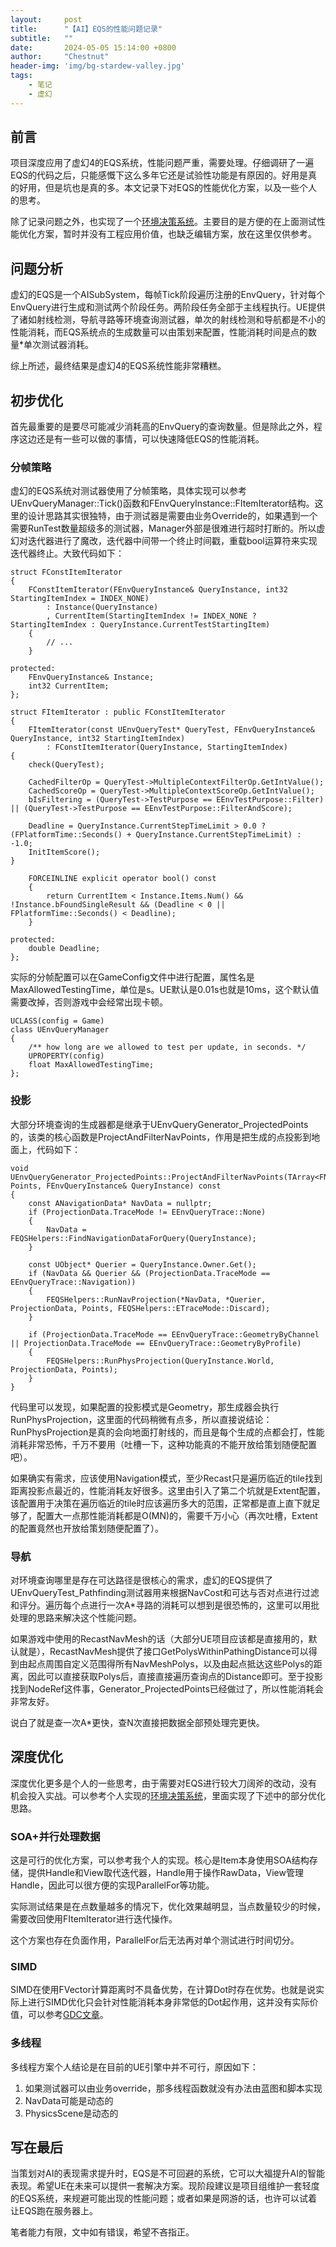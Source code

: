 ```yaml
---
layout:     post
title:      "【AI】EQS的性能问题记录"
subtitle:   ""
date:       2024-05-05 15:14:00 +0800
author:     "Chestnut"
header-img: 'img/bg-stardew-valley.jpg'
tags:
    - 笔记
    - 虚幻
---
```


## 前言

项目深度应用了虚幻4的EQS系统，性能问题严重，需要处理。仔细调研了一遍EQS的代码之后，只能感慨下这么多年它还是试验性功能是有原因的。好用是真的好用，但是坑也是真的多。本文记录下对EQS的性能优化方案，以及一些个人的思考。

除了记录问题之外，也实现了一个[环境决策系统](https://github.com/Chestnut-F/ScenarioDecisionSystem)。主要目的是方便的在上面测试性能优化方案，暂时并没有工程应用价值，也缺乏编辑方案，放在这里仅供参考。

## 问题分析

虚幻的EQS是一个AISubSystem，每帧Tick阶段遍历注册的EnvQuery，针对每个EnvQuery进行生成和测试两个阶段任务。两阶段任务全部于主线程执行。UE提供了诸如射线检测，导航寻路等环境查询测试器，单次的射线检测和导航都是不小的性能消耗，而EQS系统点的生成数量可以由策划来配置，性能消耗时间是点的数量*单次测试器消耗。

综上所述，最终结果是虚幻4的EQS系统性能非常糟糕。

## 初步优化

首先最重要的是要尽可能减少消耗高的EnvQuery的查询数量。但是除此之外，程序这边还是有一些可以做的事情，可以快速降低EQS的性能消耗。

### 分帧策略

虚幻的EQS系统对测试器使用了分帧策略，具体实现可以参考UEnvQueryManager::Tick()函数和FEnvQueryInstance::FItemIterator结构。这里的设计思路其实很独特，由于测试器是需要由业务Override的，如果遇到一个需要RunTest数量超级多的测试器，Manager外部是很难进行超时打断的。所以虚幻对迭代器进行了魔改，迭代器中间带一个终止时间戳，重载bool运算符来实现迭代器终止。大致代码如下：

```
struct FConstItemIterator
{
    FConstItemIterator(FEnvQueryInstance& QueryInstance, int32 StartingItemIndex = INDEX_NONE)
		: Instance(QueryInstance)
		, CurrentItem(StartingItemIndex != INDEX_NONE ? StartingItemIndex : QueryInstance.CurrentTestStartingItem)
	{
        // ...
	}

protected:
    FEnvQueryInstance& Instance;
    int32 CurrentItem;
};

struct FItemIterator : public FConstItemIterator
{
    FItemIterator(const UEnvQueryTest* QueryTest, FEnvQueryInstance& QueryInstance, int32 StartingItemIndex)
	    : FConstItemIterator(QueryInstance, StartingItemIndex)
{
	check(QueryTest);

	CachedFilterOp = QueryTest->MultipleContextFilterOp.GetIntValue();
	CachedScoreOp = QueryTest->MultipleContextScoreOp.GetIntValue();
	bIsFiltering = (QueryTest->TestPurpose == EEnvTestPurpose::Filter) || (QueryTest->TestPurpose == EEnvTestPurpose::FilterAndScore);

	Deadline = QueryInstance.CurrentStepTimeLimit > 0.0 ? (FPlatformTime::Seconds() + QueryInstance.CurrentStepTimeLimit) : -1.0;
	InitItemScore();
}

    FORCEINLINE explicit operator bool() const
    {
        return CurrentItem < Instance.Items.Num() && !Instance.bFoundSingleResult && (Deadline < 0 || FPlatformTime::Seconds() < Deadline);
    }

protected:
	double Deadline;
};
```

实际的分帧配置可以在GameConfig文件中进行配置，属性名是MaxAllowedTestingTime，单位是s。UE默认是0.01s也就是10ms，这个默认值需要改掉，否则游戏中会经常出现卡顿。

```
UCLASS(config = Game)
class UEnvQueryManager 
{
	/** how long are we allowed to test per update, in seconds. */
	UPROPERTY(config)
	float MaxAllowedTestingTime;
};
```

### 投影

大部分环境查询的生成器都是继承于UEnvQueryGenerator_ProjectedPoints的，该类的核心函数是ProjectAndFilterNavPoints，作用是把生成的点投影到地面上，代码如下：

```
void UEnvQueryGenerator_ProjectedPoints::ProjectAndFilterNavPoints(TArray<FNavLocation>& Points, FEnvQueryInstance& QueryInstance) const
{
	const ANavigationData* NavData = nullptr;
	if (ProjectionData.TraceMode != EEnvQueryTrace::None)
	{
		NavData = FEQSHelpers::FindNavigationDataForQuery(QueryInstance);
	}

	const UObject* Querier = QueryInstance.Owner.Get();
	if (NavData && Querier && (ProjectionData.TraceMode == EEnvQueryTrace::Navigation))
	{
		FEQSHelpers::RunNavProjection(*NavData, *Querier, ProjectionData, Points, FEQSHelpers::ETraceMode::Discard);
	}

	if (ProjectionData.TraceMode == EEnvQueryTrace::GeometryByChannel || ProjectionData.TraceMode == EEnvQueryTrace::GeometryByProfile)
	{
		FEQSHelpers::RunPhysProjection(QueryInstance.World, ProjectionData, Points);
	}
}
```

代码里可以发现，如果配置的投影模式是Geometry，那生成器会执行RunPhysProjection，这里面的代码稍微有点多，所以直接说结论：RunPhysProjection是真的会向地面打射线的，而且是每个生成的点都会打，性能消耗非常恐怖，千万不要用（吐槽一下，这种功能真的不能开放给策划随便配置吧）。

如果确实有需求，应该使用Navigation模式，至少Recast只是遍历临近的tile找到距离投影点最近的，性能消耗友好很多。这里由引入了第二个坑就是Extent配置，该配置用于决策在遍历临近的tile时应该遍历多大的范围，正常都是直上直下就足够了，配置大一点那性能消耗都是O(MN)的，需要千万小心（再次吐槽，Extent的配置竟然也开放给策划随便配置了）。

### 导航

对环境查询哪里是存在可达路径是很核心的需求，虚幻的EQS提供了UEnvQueryTest_Pathfinding测试器用来根据NavCost和可达与否对点进行过滤和评分。遍历每个点进行一次A*寻路的消耗可以想到是很恐怖的，这里可以用批处理的思路来解决这个性能问题。

如果游戏中使用的RecastNavMesh的话（大部分UE项目应该都是直接用的，默认就是），RecastNavMesh提供了接口GetPolysWithinPathingDistance可以得到由起点周围自定义范围得所有NavMeshPolys，以及由起点抵达这些Polys的距离，因此可以直接获取Polys后，直接直接遍历查询点的Distance即可。至于投影找到NodeRef这件事，Generator_ProjectedPoints已经做过了，所以性能消耗会非常友好。

说白了就是查一次A*更快，查N次直接把数据全部预处理完更快。

## 深度优化

深度优化更多是个人的一些思考，由于需要对EQS进行较大刀阔斧的改动，没有机会投入实战。可以参考个人实现的[环境决策系统](https://github.com/Chestnut-F/ScenarioDecisionSystem)，里面实现了下述中的部分优化思路。

### SOA+并行处理数据

这是可行的优化方案，可以参考我个人的实现。核心是Item本身使用SOA结构存储，提供Handle和View取代迭代器，Handle用于操作RawData，View管理Handle，因此可以很方便的实现ParallelFor等功能。

实际测试结果是在点数量越多的情况下，优化效果越明显，当点数量较少的时候，需要改回使用FItemIterator进行迭代操作。

这个方案也存在负面作用，ParallelFor后无法再对单个测试进行时间切分。

### SIMD

SIMD在使用FVector计算距离时不具备优势，在计算Dot时存在优势。也就是说实际上进行SIMD优化只会针对性能消耗本身非常低的Dot起作用，这并没有实际价值，可以参考[GDC文章](https://www.gdcvault.com/play/1021650/A-Data-oriented-Programming-Paradigm)。

### 多线程

多线程方案个人结论是在目前的UE引擎中并不可行，原因如下：

1. 如果测试器可以由业务override，那多线程函数就没有办法由蓝图和脚本实现
2. NavData可能是动态的
3. PhysicsScene是动态的

## 写在最后

当策划对AI的表现需求提升时，EQS是不可回避的系统，它可以大福提升AI的智能表现。希望UE在未来可以提供一套解决方案。现阶段建议是项目组维护一套轻度的EQS系统，来规避可能出现的性能问题；或者如果是网游的话，也许可以试着让EQS跑在服务器上。

笔者能力有限，文中如有错误，希望不吝指正。